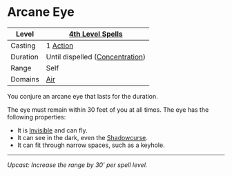 # Arcane Eye

| Level    | [4th Level Spells](4th%20Level%20Spells.md)                           |
| -------- | --------------------------------------------------------------------- |
| Casting  | 1 [Action](../../../../Game%20Procedures/Core%20Procedures/Action.md) |
| Duration | Until dispelled ([Concentration](../../Concentration.md))             |
| Range    | Self                                                                  |
| Domains  | [Air](../../Spell%20Domains/Air.md)                                   |

You conjure an arcane eye that lasts for the duration.

The eye must remain within 30 feet of you at all times. The eye has the following properties:

- It is [Invisible](../../../../Game%20Procedures/Conditions/Invisible.md) and can fly.
- It can see in the dark, even the [Shadowcurse](../../../../Game%20Procedures/Hazards/Shadowcurse.md).
- It can fit through narrow spaces, such as a keyhole.

---
*Upcast: Increase the range by 30' per spell level.*
